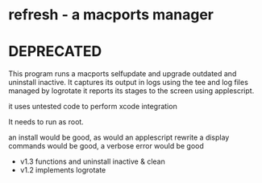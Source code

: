 <h1>refresh - a macports manager</h1>

<h1>DEPRECATED</h1>

This program runs a macports selfupdate and upgrade outdated and uninstall inactive. 
It captures its output in logs using the tee and log files managed by logrotate
it reports its stages to the screen using applescript. 

it uses untested code to perform xcode integration

It needs to run as root.

an install would be good, as would an applescript rewrite
a display commands would be good, a verbose error would be good

* v1.3 functions and uninstall inactive & clean
* v1.2 implements logrotate
